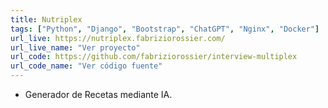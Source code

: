 ```yaml
---
title: Nutriplex
tags: ["Python", "Django", "Bootstrap", "ChatGPT", "Nginx", "Docker"]
url_live: https://nutriplex.fabriziorossier.com/
url_live_name: "Ver proyecto"
url_code: https://github.com/fabriziorossier/interview-multiplex
url_code_name: "Ver código fuente"
---
```


- Generador de Recetas mediante IA.